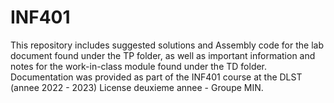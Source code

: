 # INF401
This repository includes suggested solutions and Assembly code for the lab document found under the TP folder, as well as important information and notes for the work-in-class module found under the TD folder. Documentation was provided as part of the INF401 course at the DLST (annee 2022 - 2023) License deuxieme annee - Groupe MIN.
